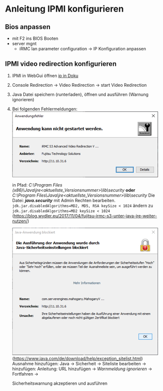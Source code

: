 # Anleitung IPMI konfigurieren

## Bios anpassen
- mit F2 ins BIOS Booten
- server mgnt
  - iRMC lan parameter configuration -> IP Konfiguration anpassen

## IPMI video redirection konfigurieren
1. IPMI in WebGui öffnen [ip in Doku](/Dokumentation/Übersicht.md)
1. Console Redirection -> Video Redirection -> start Video Redirection
1. Java Datei speichern (runterladen), öffnen und ausführen (Warnung ignorieren)

1. Bei folgenden Fehlermeldungen:
   ![Anwendungsfehler](/Bilder/ipme/Anwendungsfehler.png)

    in Pfad: _C:\Program Files (x86)\Java\jre<aktuellste_Versionsnummer>\lib\security_
    __oder__
    _C:\Program Files\Java\jre<aktuellste_Versionsnummer>\lib\security_
    Die Datei: ___java.security___ mit Admin Rechten bearbeiten.
    `jdk.jar.disabledAlgorithms=MD2, MD5, RSA keySize < 1024`
    ändern zu `jdk.jar.disabledAlgorithms=MD2 keySize < 1024`
(<https://blog.wydler.eu/2017/11/04/fujitsu-irmc-s3-unter-java-jre-weiter-nutzen/>)

    ![Java-Anwendung blockiert](/Bilder/ipme/Java-Anwendung-blockiert.png)
(<https://www.java.com/de/download/help/exception_sitelist.html>)
  Ausnahme hinzufügen:
    Java -> Sicherheit -> Siteliste bearbeiten -> hinzufügen:
    Anleitung:
    URL hinzufügen -> _Warnmeldung_ _ignorieren_ -> Fortfahren ->

    Sicherheitswarnung akzeptieren und ausführen
